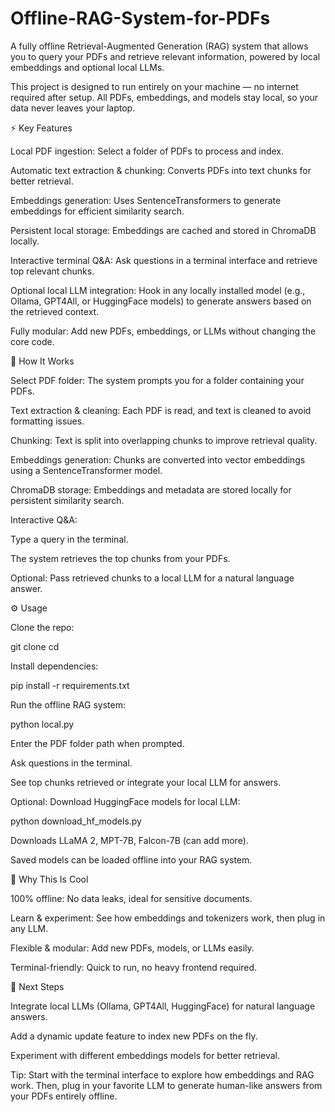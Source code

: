 # Offline-RAG-System-for-PDFs
A fully offline Retrieval-Augmented Generation (RAG) system that allows you to query your PDFs and retrieve relevant information, powered by local embeddings and optional local LLMs.

This project is designed to run entirely on your machine — no internet required after setup. All PDFs, embeddings, and models stay local, so your data never leaves your laptop.

⚡ Key Features

Local PDF ingestion: Select a folder of PDFs to process and index.

Automatic text extraction & chunking: Converts PDFs into text chunks for better retrieval.

Embeddings generation: Uses SentenceTransformers to generate embeddings for efficient similarity search.

Persistent local storage: Embeddings are cached and stored in ChromaDB locally.

Interactive terminal Q&A: Ask questions in a terminal interface and retrieve top relevant chunks.

Optional local LLM integration: Hook in any locally installed model (e.g., Ollama, GPT4All, or HuggingFace models) to generate answers based on the retrieved context.

Fully modular: Add new PDFs, embeddings, or LLMs without changing the core code.

📂 How It Works

Select PDF folder: The system prompts you for a folder containing your PDFs.

Text extraction & cleaning: Each PDF is read, and text is cleaned to avoid formatting issues.

Chunking: Text is split into overlapping chunks to improve retrieval quality.

Embeddings generation: Chunks are converted into vector embeddings using a SentenceTransformer model.

ChromaDB storage: Embeddings and metadata are stored locally for persistent similarity search.

Interactive Q&A:

Type a query in the terminal.

The system retrieves the top chunks from your PDFs.

Optional: Pass retrieved chunks to a local LLM for a natural language answer.

⚙️ Usage

Clone the repo:

git clone <your-repo-url>
cd <repo-folder>


Install dependencies:

pip install -r requirements.txt


Run the offline RAG system:

python local.py


Enter the PDF folder path when prompted.

Ask questions in the terminal.

See top chunks retrieved or integrate your local LLM for answers.

Optional: Download HuggingFace models for local LLM:

python download_hf_models.py


Downloads LLaMA 2, MPT-7B, Falcon-7B (can add more).

Saved models can be loaded offline into your RAG system.

🧩 Why This Is Cool

100% offline: No data leaks, ideal for sensitive documents.

Learn & experiment: See how embeddings and tokenizers work, then plug in any LLM.

Flexible & modular: Add new PDFs, models, or LLMs easily.

Terminal-friendly: Quick to run, no heavy frontend required.

🚀 Next Steps

Integrate local LLMs (Ollama, GPT4All, HuggingFace) for natural language answers.

Add a dynamic update feature to index new PDFs on the fly.

Experiment with different embeddings models for better retrieval.

Tip: Start with the terminal interface to explore how embeddings and RAG work. Then, plug in your favorite LLM to generate human-like answers from your PDFs entirely offline.
